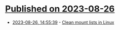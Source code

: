 # [Published on 2023-08-26](index.md)

* [2023-08-26, 14:55:39](https://lobste.rs/s/nrvowk/clean_mount_lists_linux) - [Clean mount lists in Linux](https://dbohdan.com/clean-mount-lists)
